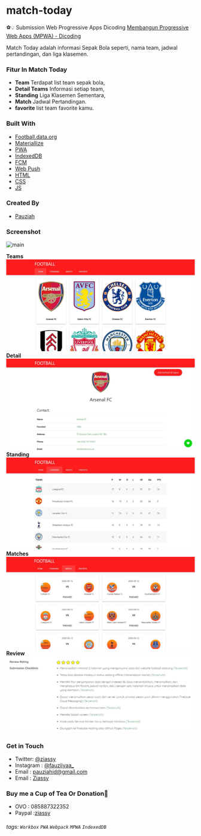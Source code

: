 # match-today
⚽️💡 Submission Web Progressive Apps Dicoding [Membangun Progressive Web Apps (MPWA) - Dicoding](https://www.dicoding.com/academies/74)

Match Today adalah informasi Sepak Bola seperti, nama team, jadwal pertandingan, dan liga klasemen.

### Fitur In Match Today 
- __Team__ Terdapat list team sepak bola,
- __Detail Teams__ Informasi setiap team,
- __Standing__ Liga Klasemen Sementara,
- __Match__ Jadwal Pertandingan.
- __favorite__ list team favorite kamu.


### Built With
- [Football.data.org](https://www.football-data.org/documentation/quickstart)
- [Materiallize](https://materializecss.com/)
- [PWA](https://developers.google.com/web/progressive-web-apps)
- [IndexedDB](https://developers.google.com/web/ilt/pwa/working-with-indexeddb)
- [FCM](https://firebase.google.com/docs/cloud-messaging?hl=id)
- [Web Push](https://github.com/web-push-libs/web-push)
- [HTML](https://www.w3schools.com/html/)
- [CSS](https://www.w3schools.com/css/)
- [JS](https://www.javascript.com/)

### Created By
- [Pauziah](https://github.com/ziassy)

### Screenshot
![main](screenshoot/match-today.gif)

__Teams__
![teams](screenshoot/teams.JPG)
__Detail__
![Detail](screenshoot/detail.JPG)
__Standing__
![Standing](screenshoot/standings.JPG)
__Matches__
![Matches](screenshoot/matches.JPG)
__Review__
![Review](screenshoot/review.JPG)

### Get in Touch 

- Twitter: [@ziassy](https://twitter.com/ZIASSY1)
- Instagram : [@fauziiyaa_](https://www.instagram.com/fauziiyaa_/)
- Email : [pauziahid@gmail.com](pauziahid@gmail.com)
- Email : [Ziassy](https://t.me/ziassy)

### Buy me a Cup of Tea Or Donation🍺

- OVO : 085887322352
- Paypal :[ziassy](https://www.paypal.me/ziassy)


###### tags: `Workbox` `PWA` `Webpack` `MPWA` `IndexedDB`
